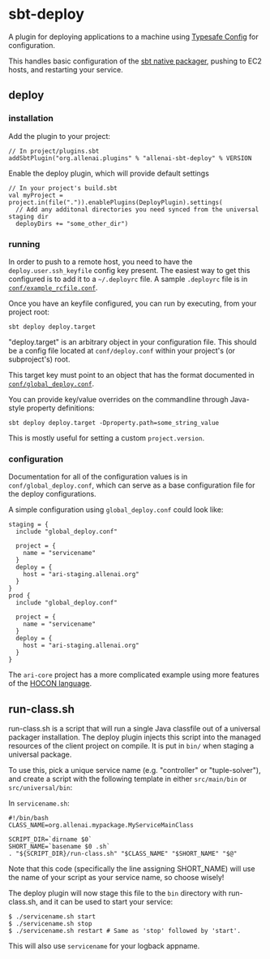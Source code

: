sbt-deploy
====================

A plugin for deploying applications to a machine using [Typesafe Config](https://github.com/typesafehub/config) for
configuration.

This handles basic configuration of the [sbt native packager](https://github.com/sbt/sbt-native-packager),
pushing to EC2 hosts, and restarting your service.

deploy
------

### installation

Add the plugin to your project:
```
// In project/plugins.sbt
addSbtPlugin("org.allenai.plugins" % "allenai-sbt-deploy" % VERSION
```
Enable the deploy plugin, which will provide default settings
```
// In your project's build.sbt
val myProject = project.in(file(".")).enablePlugins(DeployPlugin).settings(
  // Add any additonal directories you need synced from the universal staging dir
  deployDirs += "some_other_dir")
```

### running
In order to push to a remote host, you need to have the `deploy.user.ssh_keyfile` config key present. The easiest way to
get this configured is to add it to a `~/.deployrc` file. A sample `.deployrc` file is in [`conf/example_rcfile.conf`](https://github.com/allenai/tools/blob/master/sbt-plugins/sbt-deploy/conf/example_rcfile.conf).

Once you have an keyfile configured, you can run by executing, from your project root:

    sbt deploy deploy.target

"deploy.target" is an arbitrary object in your configuration file. This should be a config file located
at `conf/deploy.conf` within your project's (or subproject's) root.

This target key must point to an object that has the format documented in
[`conf/global_deploy.conf`](https://github.com/allenai/tools/blob/master/sbt-plugins/sbt-deploy/conf/global_deploy.conf).

You can provide key/value overrides on the commandline through Java-style property definitions:

    sbt deploy deploy.target -Dproperty.path=some_string_value

This is mostly useful for setting a custom `project.version`.

### configuration
Documentation for all of the configuration values is in `conf/global_deploy.conf`, which can serve as a base
configuration file for the deploy configurations.

A simple configuration using `global_deploy.conf` could look like:

    staging = {
      include "global_deploy.conf"

      project = {
        name = "servicename"
      }
      deploy = {
        host = "ari-staging.allenai.org"
      }
    }
    prod {
      include "global_deploy.conf"

      project = {
        name = "servicename"
      }
      deploy = {
        host = "ari-staging.allenai.org"
      }
    }

The `ari-core` project has a more complicated example using more features of the [HOCON language](https://github.com/typesafehub/config/blob/master/HOCON.md).

run-class.sh
------------

run-class.sh is a script that will run a single Java classfile out of a
universal packager installation.  The deploy plugin injects this script
into the managed resources of the client project on compile.  It is put in
`bin/` when staging a universal package.

To use this, pick a unique service name (e.g. "controller" or "tuple-solver"),
and create a script with the following template in either `src/main/bin` or `src/universal/bin`:

In `servicename.sh`:

    #!/bin/bash
    CLASS_NAME=org.allenai.mypackage.MyServiceMainClass

    SCRIPT_DIR=`dirname $0`
    SHORT_NAME=`basename $0 .sh`
    . "${SCRIPT_DIR}/run-class.sh" "$CLASS_NAME" "$SHORT_NAME" "$@"

Note that this code (specifically the line assigning SHORT_NAME) will use the
name of your script as your service name, so choose wisely!

The deploy plugin will now stage this file to the `bin` directory with run-class.sh, and it can be used to start your service:

    $ ./servicename.sh start
    $ ./servicename.sh stop
    $ ./servicename.sh restart # Same as 'stop' followed by 'start'.

This will also use `servicename` for your logback appname.
